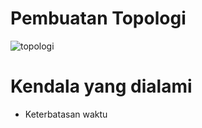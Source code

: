 # Pembuatan Topologi

![topologi](https://user-images.githubusercontent.com/42793740/69493243-01dd5600-0edf-11ea-8513-377f9fe3d1e2.PNG)

# Kendala yang dialami 

- Keterbatasan waktu
